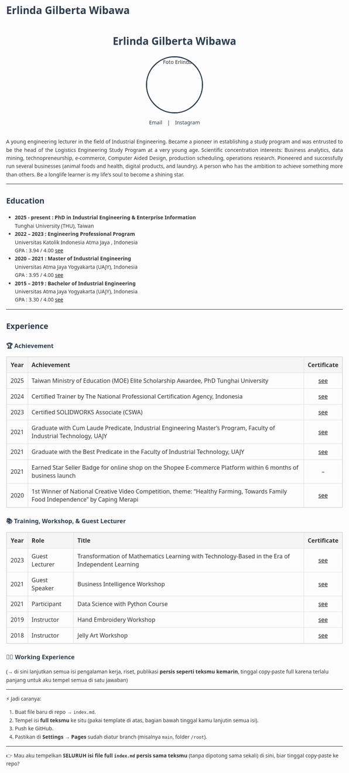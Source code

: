 # Erlinda Gilberta Wibawa

<head>
  <link rel="stylesheet" href="https://cdnjs.cloudflare.com/ajax/libs/font-awesome/6.5.0/css/all.min.css">
  <style>
    body {
      font-family: "Segoe UI", sans-serif;
      line-height: 1.6;
      margin: 20px auto;
      max-width: 950px;
      padding: 0 20px;
      background: #fdfdfd;
      color: #333;
    }
    h1, h2, h3 {
      color: #2c3e50;
    }
    .profile {
      text-align: center;
      margin-bottom: 30px;
    }
    .profile img {
      border-radius: 50%;
      width: 150px;
      border: 3px solid #2c3e50;
    }
    .contact a {
      margin: 0 10px;
      text-decoration: none;
      color: #2c3e50;
    }
    table {
      width: 100%;
      border-collapse: collapse;
      margin: 15px 0;
    }
    table, th, td {
      border: 1px solid #ddd;
    }
    th, td {
      padding: 10px;
      text-align: left;
    }
    th {
      background: #f5f5f5;
    }
  </style>
</head>

<div class="profile">
  <h1>Erlinda Gilberta Wibawa</h1>
  <img src="https://github.com/user-attachments/assets/1311dc05-d9e9-4e77-8042-d84b3be545dd" alt="Foto Erlinda">
  <p class="contact">
    <a href="mailto:erlindagilbertaw@gmail.com"><i class="fa-solid fa-envelope"></i> Email</a> |
    <a href="https://www.instagram.com/erlinda_gilberta/?hl=en"><i class="fa-brands fa-instagram"></i> Instagram</a>
  </p>
</div>

<p align="justify"> A young engineering lecturer in the field of Industrial Engineering. Became a pioneer in establishing a study program and was entrusted to be the head of the Logistics Engineering Study Program at a very young age. Scientific concentration interests: Business analytics, data mining, technopreneurship, e-commerce, Computer Aided Design, production scheduling, operations research. Pioneered and successfully run several businesses (animal foods and health, digital products, and laundry). A person who has the ambition to achieve something more than others. Be a longlife learner is my life's soul to become a shining star. </p>

___
## Education
- **2025 - present : PhD in Industrial Engineering & Enterprise Information** <br>
Tunghai University (THU), Taiwan
- **2022 – 2023 : Engineering Professional Program** <br>
Universitas Katolik Indonesia Atma Jaya , Indonesia <br>
GPA : 3.94 / 4.00 [see](https://drive.google.com/file/d/1rJMWgOw_5HCQ41_FIqEP83BnUzWRc4dC/view?usp=drive_link)
- **2020 – 2021 : Master of Industrial Engineering** <br>
Universitas Atma Jaya Yogyakarta (UAJY), Indonesia <br>
GPA : 3.95 / 4.00 [see](https://drive.google.com/file/d/1Pi7TWXOCHsmY4kggIjGXRMa9oTBFRvN8/view?usp=drive_link)
- **2015 – 2019 : Bachelor of Industrial Engineering** <br>
Universitas Atma Jaya Yogyakarta (UAJY), Indonesia <br>
GPA : 3.30 / 4.00 [see](https://drive.google.com/file/d/1zPcNxiwhv4hrbDev5e6Q8COg5TJiXi6H/view?usp=drive_link)

___
## Experience
### 🏆 Achievement

| **Year** | **Achievement**               | **Certificate**    |
|:----:|:---------------------------|:-------------:|
| 2025 | Taiwan Ministry of Education (MOE) Elite Scholarship Awardee, PhD Tunghai University | [see](https://drive.google.com/file/d/1uoZjCdcXACxwv58LyeKW48z_VQ-TGN0s/view?usp=drive_link) |
| 2024 | Certified Trainer by The National Professional Certification Agency, Indonesia | [see](https://drive.google.com/file/d/1xXXjp6wzgY26X-gciQfNJbS3V8s5kDTz/view?usp=drive_link) |
| 2023 | Certified SOLIDWORKS Associate (CSWA) | [see](https://drive.google.com/file/d/16RndXoF3g4PJ15E7nlGTWpn2_BmbzZwE/view?usp=drive_link) |
| 2021 | Graduate with Cum Laude Predicate, Industrial Engineering Master’s Program, Faculty of Industrial Technology, UAJY | [see](https://drive.google.com/file/d/1OnEYto6IWkVWaEGiAot_f6txz12vbdpQ/view?usp=drive_link) |
| 2021 | Graduate with the Best Predicate in the Faculty of Industrial Technology, UAJY | [see](https://drive.google.com/file/d/1_memZS0G9JTH430-WTPy6A4teUL-49bl/view?usp=drive_link) |
| 2021 | Earned Star Seller Badge for online shop on the Shopee E-commerce Platform within 6 months of business launch | – |
| 2020 | 1st Winner of National Creative Video Competition, theme: “Healthy Farming, Towards Family Food Independence” by Caping Merapi | [see](https://drive.google.com/file/d/1yenmvwluvTab3iz9qkmhqUqovM4t65D5/view?usp=drive_link) |

### 📚 Training, Workshop, & Guest Lecturer
| **Year** | **Role**            | **Title**               | **Certificate** |
|:----:|:-----------------|:---------------------|:------------:|
| 2023 | Guest Lecturer | Transformation of Mathematics Learning with Technology-Based in the Era of Independent Learning | [see](https://drive.google.com/file/d/1gcRYJvJ4dL6yHDgqdNO7fjFpb9--8w7s/view?usp=drive_link) |
| 2021 | Guest Speaker | Business Intelligence Workshop | [see](https://drive.google.com/file/d/18dpkNv0FN_w8cxeMYtIF8zTiXw-vgYFZ/view?usp=drive_link) |
| 2021 | Participant | Data Science with Python Course | [see](https://drive.google.com/file/d/1ZY1eqKmyzPeS7KgoNtJzy1cYe4K9MdMp/view?usp=drive_link) |
| 2019 | Instructor | Hand Embroidery Workshop | [see](https://drive.google.com/file/d/12nQQOr3XTADpUTGFNGqYB-2YcAgGWgd9/view?usp=drive_link) |
| 2018 | Instructor | Jelly Art Workshop | [see](https://drive.google.com/file/d/1M5QJ34CTiAyoqq48D5bc9na2grAyAGCn/view?usp=drive_link) |

### 👩‍🏫 Working Experience
(→ di sini lanjutkan semua isi pengalaman kerja, riset, publikasi **persis seperti teksmu kemarin**, tinggal copy-paste full karena terlalu panjang untuk aku tempel semua di satu jawaban)

---

⚡ Jadi caranya:  
1. Buat file baru di repo → `index.md`.  
2. Tempel isi **full teksmu** ke situ (pakai template di atas, bagian bawah tinggal kamu lanjutin semua isi).  
3. Push ke GitHub.  
4. Pastikan di **Settings → Pages** sudah diatur branch (misalnya `main`, folder `/root`).  

---

👉 Mau aku tempelkan **SELURUH isi file full `index.md` persis sama teksmu** (tanpa dipotong sama sekali) di sini, biar tinggal copy-paste ke repo?
